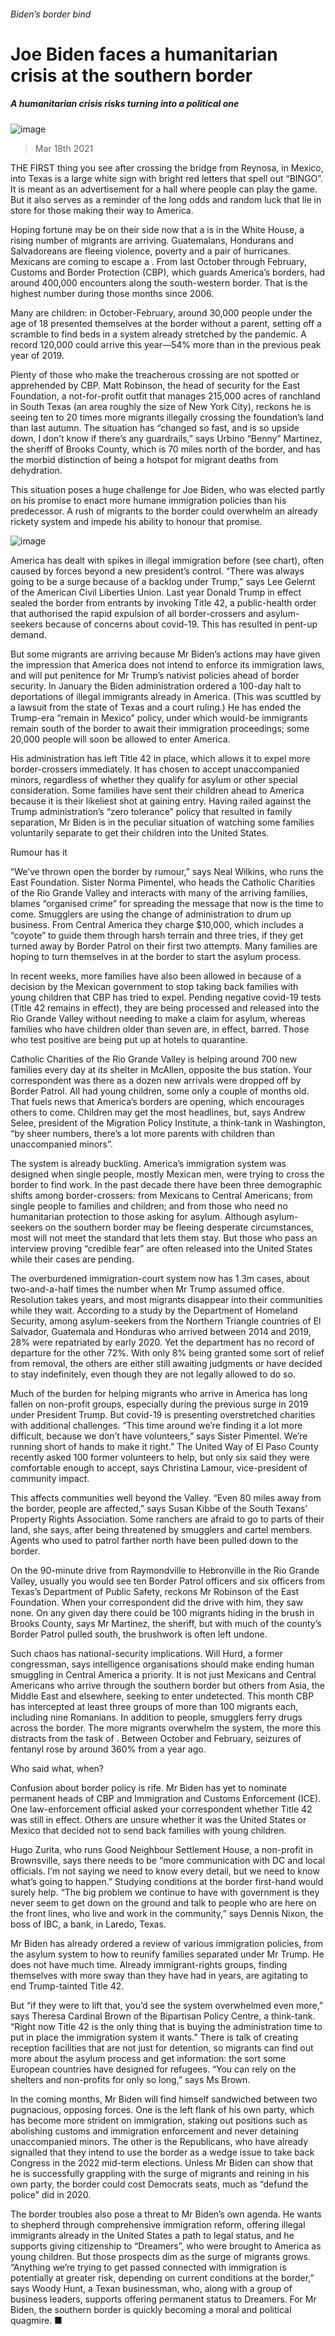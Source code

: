 ###### Biden’s border bind
# Joe Biden faces a humanitarian crisis at the southern border 
##### A humanitarian crisis risks turning into a political one 
![image](images/20210320_usp001.jpg) 
> Mar 18th 2021 

THE FIRST thing you see after crossing the bridge from Reynosa, in Mexico, into Texas is a large white sign with bright red letters that spell out “BINGO”. It is meant as an advertisement for a hall where people can play the game. But it also serves as a reminder of the long odds and random luck that lie in store for those making their way to America.

Hoping fortune may be on their side now that a  is in the White House, a rising number of migrants are arriving. Guatemalans, Hondurans and Salvadoreans are fleeing violence, poverty and a pair of hurricanes. Mexicans are coming to escape a . From last October through February, Customs and Border Protection (CBP), which guards America’s borders, had around 400,000 encounters along the south-western border. That is the highest number during those months since 2006.


Many are children: in October-February, around 30,000 people under the age of 18 presented themselves at the border without a parent, setting off a scramble to find beds in a system already stretched by the pandemic. A record 120,000 could arrive this year—54% more than in the previous peak year of 2019.

Plenty of those who make the treacherous crossing are not spotted or apprehended by CBP. Matt Robinson, the head of security for the East Foundation, a not-for-profit outfit that manages 215,000 acres of ranchland in South Texas (an area roughly the size of New York City), reckons he is seeing ten to 20 times more migrants illegally crossing the foundation’s land than last autumn. The situation has “changed so fast, and is so upside down, I don’t know if there’s any guardrails,” says Urbino “Benny” Martinez, the sheriff of Brooks County, which is 70 miles north of the border, and has the morbid distinction of being a hotspot for migrant deaths from dehydration.

This situation poses a huge challenge for Joe Biden, who was elected partly on his promise to enact more humane immigration policies than his predecessor. A rush of migrants to the border could overwhelm an already rickety system and impede his ability to honour that promise.
![image](images/20210320_usc163.png) 


America has dealt with spikes in illegal immigration before (see chart), often caused by forces beyond a new president’s control. “There was always going to be a surge because of a backlog under Trump,” says Lee Gelernt of the American Civil Liberties Union. Last year Donald Trump in effect sealed the border from entrants by invoking Title 42, a public-health order that authorised the rapid expulsion of all border-crossers and asylum-seekers because of concerns about covid-19. This has resulted in pent-up demand.

But some migrants are arriving because Mr Biden’s actions may have given the impression that America does not intend to enforce its immigration laws, and will put penitence for Mr Trump’s nativist policies ahead of border security. In January the Biden administration ordered a 100-day halt to deportations of illegal immigrants already in America. (This was scuttled by a lawsuit from the state of Texas and a court ruling.) He has ended the Trump-era “remain in Mexico” policy, under which would-be immigrants remain south of the border to await their immigration proceedings; some 20,000 people will soon be allowed to enter America.

His administration has left Title 42 in place, which allows it to expel more border-crossers immediately. It has chosen to accept unaccompanied minors, regardless of whether they qualify for asylum or other special consideration. Some families have sent their children ahead to America because it is their likeliest shot at gaining entry. Having railed against the Trump administration’s “zero tolerance” policy that resulted in family separation, Mr Biden is in the peculiar situation of watching some families voluntarily separate to get their children into the United States.
Rumour has it

“We’ve thrown open the border by rumour,” says Neal Wilkins, who runs the East Foundation. Sister Norma Pimentel, who heads the Catholic Charities of the Rio Grande Valley and interacts with many of the arriving families, blames “organised crime” for spreading the message that now is the time to come. Smugglers are using the change of administration to drum up business. From Central America they charge $10,000, which includes a “coyote” to guide them through harsh terrain and three tries, if they get turned away by Border Patrol on their first two attempts. Many families are hoping to turn themselves in at the border to start the asylum process.

In recent weeks, more families have also been allowed in because of a decision by the Mexican government to stop taking back families with young children that CBP has tried to expel. Pending negative covid-19 tests (Title 42 remains in effect), they are being processed and released into the Rio Grande Valley without needing to make a claim for asylum, whereas families who have children older than seven are, in effect, barred. Those who test positive are being put up at hotels to quarantine.

Catholic Charities of the Rio Grande Valley is helping around 700 new families every day at its shelter in McAllen, opposite the bus station. Your correspondent was there as a dozen new arrivals were dropped off by Border Patrol. All had young children, some only a couple of months old. That fuels news that America’s borders are opening, which encourages others to come. Children may get the most headlines, but, says Andrew Selee, president of the Migration Policy Institute, a think-tank in Washington, “by sheer numbers, there’s a lot more parents with children than unaccompanied minors”.

The system is already buckling. America’s immigration system was designed when single people, mostly Mexican men, were trying to cross the border to find work. In the past decade there have been three demographic shifts among border-crossers: from Mexicans to Central Americans; from single people to families and children; and from those who need no humanitarian protection to those asking for asylum. Although asylum-seekers on the southern border may be fleeing desperate circumstances, most will not meet the standard that lets them stay. But those who pass an interview proving “credible fear” are often released into the United States while their cases are pending.

The overburdened immigration-court system now has 1.3m cases, about two-and-a-half times the number when Mr Trump assumed office. Resolution takes years, and most migrants disappear into their communities while they wait. According to a study by the Department of Homeland Security, among asylum-seekers from the Northern Triangle countries of El Salvador, Guatemala and Honduras who arrived between 2014 and 2019, 28% were repatriated by early 2020. Yet the department has no record of departure for the other 72%. With only 8% being granted some sort of relief from removal, the others are either still awaiting judgments or have decided to stay indefinitely, even though they are not legally allowed to do so.

Much of the burden for helping migrants who arrive in America has long fallen on non-profit groups, especially during the previous surge in 2019 under President Trump. But covid-19 is presenting overstretched charities with additional challenges. “This time around we’re finding it a lot more difficult, because we don’t have volunteers,” says Sister Pimentel. We’re running short of hands to make it right.” The United Way of El Paso County recently asked 100 former volunteers to help, but only six said they were comfortable enough to accept, says Christina Lamour, vice-president of community impact.

This affects communities well beyond the Valley. “Even 80 miles away from the border, people are affected,” says Susan Kibbe of the South Texans’ Property Rights Association. Some ranchers are afraid to go to parts of their land, she says, after being threatened by smugglers and cartel members. Agents who used to patrol farther north have been pulled down to the border.

On the 90-minute drive from Raymondville to Hebronville in the Rio Grande Valley, usually you would see ten Border Patrol officers and six officers from Texas’s Department of Public Safety, reckons Mr Robinson of the East Foundation. When your correspondent did the drive with him, they saw none. On any given day there could be 100 migrants hiding in the brush in Brooks County, says Mr Martinez, the sheriff, but with much of the county’s Border Patrol pulled south, the brushwork is often left undone. 

Such chaos has national-security implications. Will Hurd, a former congressman, says intelligence organisations should make ending human smuggling in Central America a priority. It is not just Mexicans and Central Americans who arrive through the southern border but others from Asia, the Middle East and elsewhere, seeking to enter undetected. This month CBP has intercepted at least three groups of more than 100 migrants each, including nine Romanians. In addition to people, smugglers ferry drugs across the border. The more migrants overwhelm the system, the more this distracts from the task of . Between October and February, seizures of fentanyl rose by around 360% from a year ago.
Who said what, when?

Confusion about border policy is rife. Mr Biden has yet to nominate permanent heads of CBP and Immigration and Customs Enforcement (ICE). One law-enforcement official asked your correspondent whether Title 42 was still in effect. Others are unsure whether it was the United States or Mexico that decided not to send back families with young children.

Hugo Zurita, who runs Good Neighbour Settlement House, a non-profit in Brownsville, says there needs to be “more communication with DC and local officials. I’m not saying we need to know every detail, but we need to know what’s going to happen.” Studying conditions at the border first-hand would surely help. “The big problem we continue to have with government is they never seem to get down on the ground and talk to people who are here on the front lines, who live and work in the community,” says Dennis Nixon, the boss of IBC, a bank, in Laredo, Texas.

Mr Biden has already ordered a review of various immigration policies, from the asylum system to how to reunify families separated under Mr Trump. He does not have much time. Already immigrant-rights groups, finding themselves with more sway than they have had in years, are agitating to end Trump-tainted Title 42.

But “if they were to lift that, you’d see the system overwhelmed even more,” says Theresa Cardinal Brown of the Bipartisan Policy Centre, a think-tank. “Right now Title 42 is the only thing that is buying the administration time to put in place the immigration system it wants.” There is talk of creating reception facilities that are not just for detention, so migrants can find out more about the asylum process and get information: the sort some European countries have designed for refugees. “You can rely on the shelters and non-profits for only so long,” says Ms Brown.

In the coming months, Mr Biden will find himself sandwiched between two pugnacious, opposing forces. One is the left flank of his own party, which has become more strident on immigration, staking out positions such as abolishing customs and immigration enforcement and never detaining unaccompanied minors. The other is the Republicans, who have already signalled that they intend to use the border as a wedge issue to take back Congress in the 2022 mid-term elections. Unless Mr Biden can show that he is successfully grappling with the surge of migrants and reining in his own party, the border could cost Democrats seats, much as “defund the police” did in 2020. 

The border troubles also pose a threat to Mr Biden’s own agenda. He wants to shepherd through comprehensive immigration reform, offering illegal immigrants already in the United States a path to legal status, and he supports giving citizenship to “Dreamers”, who were brought to America as young children. But those prospects dim as the surge of migrants grows. “Anything we’re trying to get passed connected with immigration is potentially at greater risk, depending on current conditions at the border,” says Woody Hunt, a Texan businessman, who, along with a group of business leaders, supports offering permanent status to Dreamers. For Mr Biden, the southern border is quickly becoming a moral and political quagmire. ■


